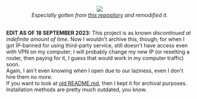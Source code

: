 <p align="center"><img src="https://github.com/bjuonday/Modified-ProTanki/assets/113231787/25bb5654-adf2-4ddd-992f-d688fc69df70"><br>
<i>Especially gotten from <a href="https://github.com/Kleins0/protanki-mod">this repository</a> and remodified it.</i></p><br>
<b>EDIT AS OF 18 SEPTEMBER 2023:</b> This project is as known <i>discontinued at indefinite amount of time</i>. Now I wouldn't archive this, though; for when I got IP-banned for using third-party service, still doesn't have access even with VPN on my computer; I will probably change my new IP (or resetting a router, then paying for it, I guess that would work in my computer traffic) soon.<br>
Again, I ain't even knowing when I open due to our laziness, even I don't hire them no more.<br>
If you want to look at <a href="https://github.com/bjuonday/Modified-ProTanki/blob/main/old.README.md">old README.md</a>, then I kept it for archival purposes. Installation methods are pretty much outdated, you know.
